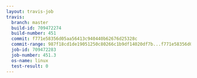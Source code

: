 ```yaml
---
layout: travis-job
travis:
  branch: master
  build-id: 709472274
  build-number: 451
  commit: f771e58356d05aa56413c940440b62676d25328c
  commit-range: 987f18cd1de19051250c80266c1b9df14020df7b...f771e58356d05aa56413c940440b62676d25328c
  job-id: 709472283
  job-number: 451.3
  os-name: linux
  test-result: 0
---
```

